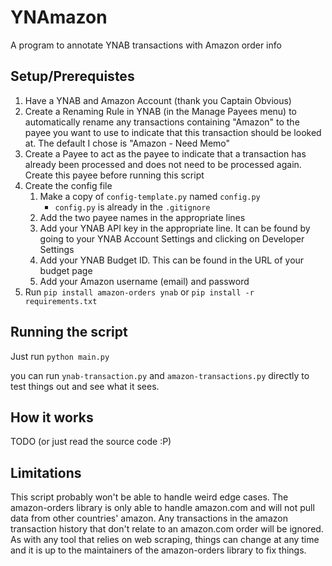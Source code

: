 # YNAmazon
A program to annotate YNAB transactions with Amazon order info

## Setup/Prerequistes
1. Have a YNAB and Amazon Account (thank you Captain Obvious)
2. Create a Renaming Rule in YNAB (in the Manage Payees menu) to automatically rename any transactions containing "Amazon" to the payee you want to use to indicate that this transaction should be looked at. The default I chose is "Amazon - Need Memo"
3. Create a Payee to act as the payee to indicate that a transaction has already been processed and does not need to be processed again. Create this payee before running this script
4. Create the config file
   1. Make a copy of `config-template.py` named `config.py`
       - `config.py` is already in the `.gitignore`
   2. Add the two payee names in the appropriate lines
   3. Add your YNAB API key in the appropriate line. It can be found by going to your YNAB Account Settings and clicking on Developer Settings
   4. Add your YNAB Budget ID. This can be found in the URL of your budget page 
   5. Add your Amazon username (email) and password
5. Run `pip install amazon-orders ynab` or `pip install -r requirements.txt`

## Running the script
Just run `python main.py` 

you can run `ynab-transaction.py` and `amazon-transactions.py` directly to test things out and see what it sees.

## How it works

TODO (or just read the source code :P)

## Limitations

This script probably won't be able to handle weird edge cases. The amazon-orders library is only able to handle amazon.com and will not pull data from other countries' amazon. Any transactions in the amazon transaction history that don't relate to an amazon.com order will be ignored. As with any tool that relies on web scraping, things can change at any time and it is up to the maintainers of the amazon-orders library to fix things.